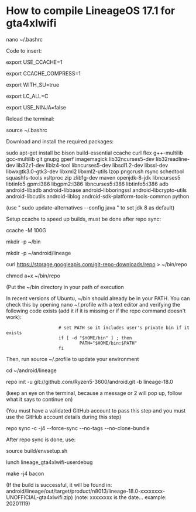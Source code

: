 How to compile LineageOS 17.1 for gta4xlwifi
============================================

nano ~/.bashrc

Code to insert:

export USE_CCACHE=1

export CCACHE_COMPRESS=1

export WITH_SU=true

export LC_ALL=C

export USE_NINJA=false



Reload the terminal:

source ~/.bashrc 


Download and install the required packages:

sudo apt-get install bc bison build-essential ccache curl flex g++-multilib gcc-multilib git gnupg gperf imagemagick lib32ncurses5-dev lib32readline-dev lib32z1-dev liblz4-tool libncurses5-dev libsdl1.2-dev libssl-dev libwxgtk3.0-gtk3-dev libxml2 libxml2-utils lzop pngcrush rsync schedtool squashfs-tools xsltproc zip zlib1g-dev maven openjdk-8-jdk libncurses5 libtinfo5 gpm:i386 libgpm2:i386 libncurses5:i386 libtinfo5:i386 adb android-libadb android-libbase android-libboringssl android-libcrypto-utils android-libcutils android-liblog android-sdk-platform-tools-common python


(use   " sudo update-alternatives --config java "   to set jdk 8 as default)


Setup ccache to speed up builds, must be done after repo sync:

ccache -M 100G


mkdir -p ~/bin

mkdir -p ~/android/lineage

curl https://storage.googleapis.com/git-repo-downloads/repo > ~/bin/repo

chmod a+x ~/bin/repo

(Put the ~/bin directory in your path of execution

In recent versions of Ubuntu, ~/bin should already be in your PATH. You can check this by opening nano ~/.profile with a text editor and verifying the following code exists (add it if it is missing or if the repo command doesn't work): 
				 

						# set PATH so it includes user's private bin if it exists
						if [ -d "$HOME/bin" ] ; then
    						    PATH="$HOME/bin:$PATH"
						fi


Then, run source ~/.profile to update your environment
                    
                    
cd ~/android/lineage                  

repo init -u git://github.com/Ryzen5-3600/android.git -b lineage-18.0

(keep an eye on the terminal, because a message or 2 will pop up, follow what it says to continue on)

(You must have a validated GitHub account to pass this step and you must use the GitHub account details during this step)

repo sync -c -j4 --force-sync --no-tags --no-clone-bundle



After repo sync is done, use:

source build/envsetup.sh

lunch lineage_gta4xlwifi-userdebug

make -j4 bacon


(If the build is successful, it will be found in: android/lineage/out/target/product/n8013/lineage-18.0-xxxxxxxx-UNOFFICIAL-gta4xlwifi.zip)
(note: xxxxxxxx is the date... example: 20201119)
